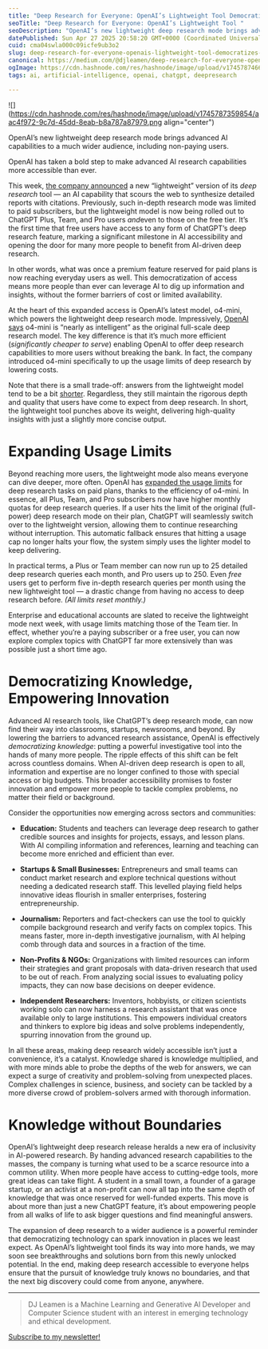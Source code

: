 ```yaml
---
title: "Deep Research for Everyone: OpenAI’s Lightweight Tool Democratizes Knowledge"
seoTitle: "Deep Research for Everyone: OpenAI’s Lightweight Tool "
seoDescription: "OpenAI’s new lightweight deep research mode brings advanced AI capabilities to a much wider audience, including non-paying users."
datePublished: Sun Apr 27 2025 20:58:20 GMT+0000 (Coordinated Universal Time)
cuid: cma04swla000c09icfe9ub3o2
slug: deep-research-for-everyone-openais-lightweight-tool-democratizes-knowledge
canonical: https://medium.com/@djleamen/deep-research-for-everyone-openais-lightweight-tool-democratizes-knowledge-e5a68d8a6e5d
ogImage: https://cdn.hashnode.com/res/hashnode/image/upload/v1745787466391/6f38953a-1308-498b-8064-f211a86d34b7.png
tags: ai, artificial-intelligence, openai, chatgpt, deepresearch

---
```


![](https://cdn.hashnode.com/res/hashnode/image/upload/v1745787359854/aac4f972-9c7d-45dd-8eab-b8a787a87979.png align="center")

OpenAI’s new lightweight deep research mode brings advanced AI capabilities to a much wider audience, including non-paying users.

OpenAI has taken a bold step to make advanced AI research capabilities more accessible than ever.

This week, [the company announced](https://x.com/OpenAI/status/1915505964142514321) a new “lightweight” version of its *deep research* tool — an AI capability that scours the web to synthesize detailed reports with citations. Previously, such in-depth research mode was limited to paid subscribers, but the lightweight model is now being rolled out to ChatGPT Plus, Team, and Pro users *and*even to those on the free tier. It’s the first time that free users have access to any form of ChatGPT’s deep research feature, marking a significant milestone in AI accessibility and opening the door for many more people to benefit from AI-driven deep research.

In other words, what was once a premium feature reserved for paid plans is now reaching everyday users as well. This democratization of access means more people than ever can leverage AI to dig up information and insights, without the former barriers of cost or limited availability.

At the heart of this expanded access is OpenAI’s latest model, o4-mini, which powers the lightweight deep research mode. Impressively, [OpenAI says](https://www.theverge.com/news/656142/chatgpt-lightweight-deep-research-free-plus-team-pro) o4-mini is “nearly as intelligent” as the original full-scale deep research model. The key difference is that it’s much more efficient (*significantly cheaper to serve*) enabling OpenAI to offer deep research capabilities to more users without breaking the bank. In fact, the company introduced o4-mini specifically to up the usage limits of deep research by lowering costs.

Note that there is a small trade-off: answers from the lightweight model tend to be a bit [shorter](https://techcrunch.com/2025/04/24/openai-rolls-out-a-lightweight-version-of-its-chatgpt-deep-research-tool/#:~:text=%E2%80%9CResponses%20will%20typically%20be%20shorter,%E2%80%9D). Regardless, they still maintain the rigorous depth and quality that users have come to expect from deep research. In short, the lightweight tool punches above its weight, delivering high-quality insights with just a slightly more concise output.

# Expanding Usage Limits

Beyond reaching more users, the lightweight mode also means everyone can dive deeper, more often. OpenAI has [expanded the usage limits](https://www.tomsguide.com/ai/openai-is-rolling-out-a-new-version-of-chatgpt-deep-research#:~:text=In%20a%20post%20on%20X,to%20increase%20current%20rate%20limits%E2%80%9D) for deep research tasks on paid plans, thanks to the efficiency of o4-mini. In essence, all Plus, Team, and Pro subscribers now have higher monthly quotas for deep research queries. If a user hits the limit of the original (full-power) deep research mode on their plan, ChatGPT will seamlessly switch over to the lightweight version, allowing them to continue researching without interruption. This automatic fallback ensures that hitting a usage cap no longer halts your flow, the system simply uses the lighter model to keep delivering.

In practical terms, a Plus or Team member can now run up to 25 detailed deep research queries each month, and Pro users up to 250. Even *free* users get to perform five in-depth research queries per month using the new lightweight tool — a drastic change from having no access to deep research before. *(All limits reset monthly.)*

Enterprise and educational accounts are slated to receive the lightweight mode next week, with usage limits matching those of the Team tier. In effect, whether you’re a paying subscriber or a free user, you can now explore complex topics with ChatGPT far more extensively than was possible just a short time ago.

# Democratizing Knowledge, Empowering Innovation

Advanced AI research tools, like ChatGPT’s deep research mode, can now find their way into classrooms, startups, newsrooms, and beyond. By lowering the barriers to advanced research assistance, OpenAI is effectively *democratizing knowledge*: putting a powerful investigative tool into the hands of many more people. The ripple effects of this shift can be felt across countless domains. When AI-driven deep research is open to all, information and expertise are no longer confined to those with special access or big budgets. This broader accessibility promises to foster innovation and empower more people to tackle complex problems, no matter their field or background.

Consider the opportunities now emerging across sectors and communities:

* **Education:** Students and teachers can leverage deep research to gather credible sources and insights for projects, essays, and lesson plans. With AI compiling information and references, learning and teaching can become more enriched and efficient than ever.
    
* **Startups & Small Businesses:** Entrepreneurs and small teams can conduct market research and explore technical questions without needing a dedicated research staff. This levelled playing field helps innovative ideas flourish in smaller enterprises, fostering entrepreneurship.
    
* **Journalism:** Reporters and fact-checkers can use the tool to quickly compile background research and verify facts on complex topics. This means faster, more in-depth investigative journalism, with AI helping comb through data and sources in a fraction of the time.
    
* **Non-Profits & NGOs:** Organizations with limited resources can inform their strategies and grant proposals with data-driven research that used to be out of reach. From analyzing social issues to evaluating policy impacts, they can now base decisions on deeper evidence.
    
* **Independent Researchers:** Inventors, hobbyists, or citizen scientists working solo can now harness a research assistant that was once available only to large institutions. This empowers individual creators and thinkers to explore big ideas and solve problems independently, spurring innovation from the ground up.
    

In all these areas, making deep research widely accessible isn’t just a convenience, it’s a catalyst. Knowledge shared is knowledge multiplied, and with more minds able to probe the depths of the web for answers, we can expect a surge of creativity and problem-solving from unexpected places. Complex challenges in science, business, and society can be tackled by a more diverse crowd of problem-solvers armed with thorough information.

# Knowledge without Boundaries

OpenAI’s lightweight deep research release heralds a new era of inclusivity in AI-powered research. By handing advanced research capabilities to the masses, the company is turning what used to be a scarce resource into a common utility. When more people have access to cutting-edge tools, more great ideas can take flight. A student in a small town, a founder of a garage startup, or an activist at a non-profit can now all tap into the same depth of knowledge that was once reserved for well-funded experts. This move is about more than just a new ChatGPT feature, it’s about empowering people from all walks of life to ask bigger questions and find meaningful answers.

The expansion of deep research to a wider audience is a powerful reminder that democratizing technology can spark innovation in places we least expect. As OpenAI’s lightweight tool finds its way into more hands, we may soon see breakthroughs and solutions born from this newly unlocked potential. In the end, making deep research accessible to everyone helps ensure that the pursuit of knowledge truly knows no boundaries, and that the next big discovery could come from anyone, anywhere.

---

> DJ Leamen is a Machine Learning and Generative Al Developer and Computer Science student with an interest in emerging technology and ethical development.

[Subscribe to my newsletter!](https://djleamen.substack.com/subscribe)